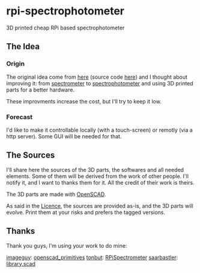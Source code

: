 # rpi-spectrophotometer
3D printed cheap RPi based spectrophotometer

## The Idea

### Origin

The original idea come from [here](http://blog.durablescope.com/post/BuiltASpectrometer/) (source code [here](https://github.com/tonbut/RPiSpectrometer)) and I thought about improving it: from [spectrometer](https://en.wikipedia.org/wiki/Spectrometer) to [spectrophotometer](https://en.wikipedia.org/wiki/Spectrophotometry) and using 3D printed parts for a better hardware.

These improvments increase the cost, but I'll try to keep it low.

### Forecast

I'd like to make it controllable locally (with a touch-screen) or remotly (via a http server).
Some GUI will be needed for that.

## The Sources

I'll share here the sources of the 3D parts, the softwares and all needed elements.
Some of them will be derived from the work of other people. I'll notify it, and I want to thanks them for it. All the credit of their work is theirs.

The 3D parts are made with [OpenSCAD](http://www.openscad.org/). 

As said in the [Licence](LICENCE), the sources are provided as-is, and the 3D parts will evolve. Print them at your risks and prefers the tagged versions.

## Thanks

Thank you guys, I'm using your work to do mine:

[imageguy](https://github.com/imageguy): [openscad_primitives](https://github.com/imageguy/openscad_primitives)
[tonbut](https://github.com/tonbut): [RPiSpectrometer](https://github.com/tonbut/RPiSpectrometer)
[saarbastler](https://github.com/saarbastler): [library.scad](https://github.com/saarbastler/library.scad)
